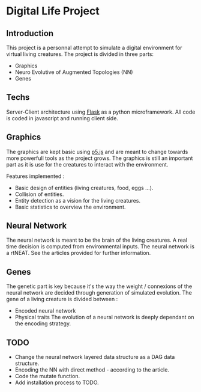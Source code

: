 # Digital Life Project

## Introduction
This project is a personnal attempt to simulate a digital environment for virtual living creatures.
The project is divided in three parts:
- Graphics
- Neuro Evolutive of Augmented Topologies (NN)
- Genes

## Techs
Server-Client architecture using [Flask](https://flask.palletsprojects.com/en/1.1.x/) as a python microframework.
All code is coded in javascript and running client side.

## Graphics
The graphics are kept basic using [p5.js](https://p5js.org) and are meant to change towards more powerfull tools as the project grows.
The graphics is still an important part as it is use for the creatures to interact with the environment.

Features implemented :
- Basic design of entities (living creatures, food, eggs ...).
- Collision of entities.
- Entity detection as a vision for the living creatures.
- Basic statistics to overview the environment.

## Neural Network
The neural network is meant to be the brain of the living creatures. A real time decision is computed from environmental inputs.
The neural network is a rtNEAT. See the articles provided for further information.

## Genes
The genetic part is key because it's the way the weight / connexions of the neural network are decided through generation of simulated evolution.
The gene of a living creature is divided between :
- Encoded neural network
- Physical traits
The evolution of a neural network is deeply dependant on the encoding strategy.

## TODO
- Change the neural network layered data structure as a DAG data structure.
- Encoding the NN with direct method - according to the article.
- Code the mutate function.
- Add installation process to TODO.